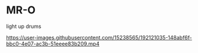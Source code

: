 # MR-O
 light up drums


https://user-images.githubusercontent.com/15238565/192121035-148abf6f-bbc0-4e07-ac3b-51eeee83b209.mp4

